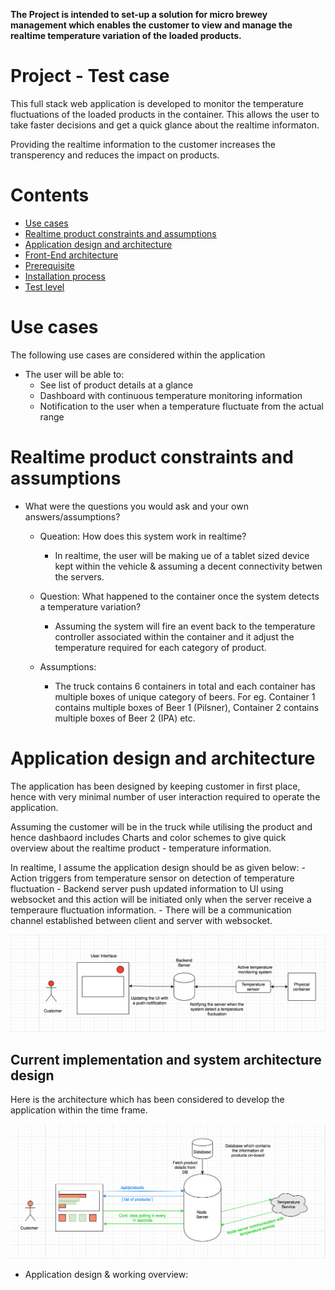 **The Project is intended to set-up a solution for micro brewey management which enables the customer to view and manage the realtime temperature variation of the loaded products.**

# Project - Test case

This full stack web application is developed to monitor the temperature fluctuations of the loaded products in the container. This allows the user to take faster decisions and get a quick glance about the realtime informaton. 

Providing the realtime information to the customer increases the transperency and reduces the impact on products. 

# Contents

- [Use cases](#use-cases)
- [Realtime product constraints and assumptions](#realtime-product-constraints-and-assumptions)
- [Application design and architecture](#application-architecture)
- [Front-End architecture](#front-fnd-architecture)
- [Prerequisite](#prerequisite)
- [Installation process](#application-set-up)
- [Test level](#test-level)

# Use cases

The following use cases are considered within the application

- The user will be able to:
    - See list of product details at a glance
    - Dashboard with continuous temperature monitoring information
    - Notification to the user when a temperature fluctuate from the actual range

# Realtime product constraints and assumptions

- What were the questions you would ask and your own answers/assumptions?

    - Queation: How does this system work in realtime? 
        * In realtime, the user will be making ue of a tablet sized device kept within the vehicle & assuming a decent connectivity betwen the servers.

    - Question: What happened to the container once the system detects a temperature variation?
        * Assuming the system will fire an event back to the temperature controller associated within the container and it adjust the temperature required for each category of product. 

    - Assumptions: 
        - The truck contains 6 containers in total and each container has multiple boxes of unique category of beers. For eg. Container 1 contains multiple boxes of Beer 1 (Pilsner), Container 2 contains multiple boxes of Beer 2 (IPA) etc. 

# Application design and architecture

The application has been designed by keeping customer in first place, hence with very minimal number of user interaction required to operate the application. 

Assuming the customer will be in the truck while utilising the product and hence dashbaord includes Charts and color schemes to give quick overview about the realtime product - temperature information. 

In realtime, I assume the application design should be as given below: 
    - Action triggers from temperature sensor on detection of temperature fluctuation
    - Backend server push updated information to UI using websocket and this action will be initiated only when the server receive a temperaure fluctuation information.
    - There will be a communication channel established between client and server with websocket. 

![Realtime product architecture](https://github.com/ArunRamachandran/Micro-Brewery-Manager/blob/develop/client/src/static/ideal_application_design.png)

## Current implementation and system architecture design

Here is the architecture which has been considered to develop the application within the time frame. 

![Curent product implementation - architecture](https://github.com/ArunRamachandran/Micro-Brewery-Manager/blob/develop/client/src/static/architecture.png)

- Application design & working overview: 
    
